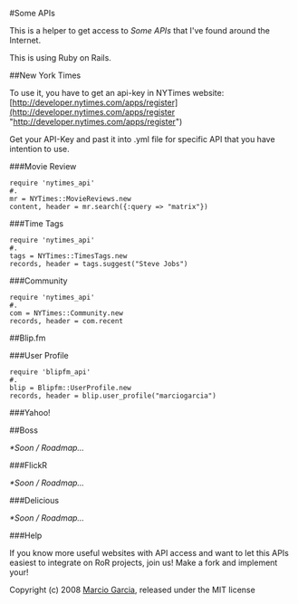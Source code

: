 #Some APIs

This is a helper to get access to _Some APIs_ that I've found around the Internet.

This is using Ruby on Rails.

##New York Times

To use it, you have to get an api-key in NYTimes website: [http://developer.nytimes.com/apps/register](http://developer.nytimes.com/apps/register "http://developer.nytimes.com/apps/register")

Get your API-Key and past it into .yml file for specific API that you have intention to use.

###Movie Review

	require 'nytimes_api'
	#.
	mr = NYTimes::MovieReviews.new
    content, header = mr.search({:query => "matrix"})

###Time Tags

	require 'nytimes_api'
	#.
    tags = NYTimes::TimesTags.new
    records, header = tags.suggest("Steve Jobs")

###Community

	require 'nytimes_api'
	#.
	com = NYTimes::Community.new
	records, header = com.recent

##Blip.fm

###User Profile

	require 'blipfm_api'
	#.
	blip = Blipfm::UserProfile.new
	records, header = blip.user_profile("marciogarcia")

###Yahoo!

##Boss

_*Soon / Roadmap..._


###FlickR

_*Soon / Roadmap..._


###Delicious

_*Soon / Roadmap..._


###Help

If you know more useful websites with API access and want to let this APIs easiest to integrate on RoR projects, join us! Make a fork and implement your!


Copyright (c) 2008 [Marcio Garcia](http://marciogarcia.com "http://marciogarcia.com"), released under the MIT license